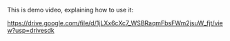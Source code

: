 This is demo video, explaining how to use it:

https://drive.google.com/file/d/1jLXx6cXc7_WSBRaqmFbsFWm2jsuW_fjt/view?usp=drivesdk